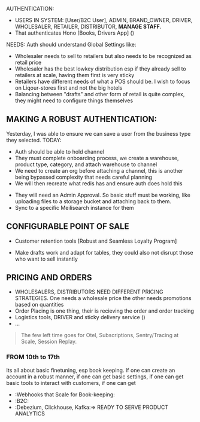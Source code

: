 AUTHENTICATION:

- USERS IN SYSTEM: [User/B2C User], ADMIN, BRAND_OWNER, DRIVER, WHOLESALER, RETAILER, DISTRIBUTOR, **MANAGE STAFF**.
- That authenticates Hono [Books, Drivers App] (<!--FUTURE ITERATIONS ++Drizzle ORM-->)

NEEDS:
Auth should understand Global Settings like:

- Wholesaler needs to sell to retailers but also needs to be recognized as retail price
- Wholesaler has the best lowkey distribution esp if they already sell to retailers at scale, having them first is very sticky
- Retailers have different needs of what a POS should be. I wish to focus on Liqour-stores first and not the big hotels
- Balancing between "drafts" and other form of retail is quite complex, they might need to configure things themselves

## MAKING A ROBUST AUTHENTICATION:

Yesterday, I was able to ensure we can save a user from the business type they selected.
TODAY:

- Auth should be able to hold channel
- They must complete onboarding process, we create a warehouse, product type, category, and attach warehouse to channel
- We need to create an org before attaching a channel, this is another being bypassed complexity that needs careful planning
- We will then recreate what redis has and ensure auth does hold this
<!-- WAREHOUSE, CHANNELID AND ENSURING NOTHING EVER GETS DROPS -->
- They will need an Admin Approval. So basic stuff must be working, like uploading files to a storage bucket and attaching back to them.
- Sync to a specific Meilisearch instance for them

<!--
LATER:
- Manage Staff, Business Units
- Relationship Management
- Order Processing: I should click a bizId and search within their instances while the right sell prices show based on qtty changes. Tanstack table should be as robust as it comes to adapt to changing quantities
- Auth needs to
-->

## CONFIGURABLE POINT OF SALE

- Customer retention tools [Robust and Seamless Loyalty Program]

- Make drafts work and adapt for tables, they could also not disrupt those who want to sell instantly

## PRICING AND ORDERS

- WHOLESALERS, DISTRIBUTORS NEED DIFFERENT PRICING STRATEGIES. One needs a wholesale price the other needs promotions based on quantities
- Order Placing is one thing, their is recieving the order and order tracking
- Logistics tools, DRIVER and sticky delivery service (<!--WHATSAPP, PUSH NOTIFS LATER, MAPs-->)
- ...

<!--
- Order Tracking "With urql For flows where users might refresh or share links (e.g., order tracking), don’t keep everything in local state—use query params".
- Optimistic Updates + Rollbacks: Make UI instant by assuming success, then gracefully roll back if needed.If a user removes an item from the cart, hide it instantly, send the API request in the background, and undo if the request fails.

[I HAVE SEEN USERS MAKE ISSUES, IN CURRENT STATE, REFRESHING PAGES WILL LOSE THE UI DATA, THIS IS A FUTURE TODO]

- Pre-Fetch & Pre-Compute to Reduce API Roundtrips: In a checkout flow, don’t wait until the user lands on “Review Order” to check stock availability—do it while they’re still adding to cart.

[WE NEED A VERY GOOD STATE SYNC TO SYNC FROM MEILISEARCH, TO SALEOR INSTANCES]

- Use Fewer but Smarter State Stores: Instead of spreading logic across multiple React states, contexts, and API calls, use a central store like Zustand to keep everything in sync. E.g A POS checkout shouldn’t be juggling local state + Saleor API + client cache separately. Instead, a single store should hold products, cart state, and pending mutations together.
-->

> The few left time goes for Otel, Subscriptions, Sentry/Tracing at Scale, Session Replay.

### FROM 10th to 17th

Its all about basic finetuning, esp book keeping.
If one can create an account in a robust manner, if one can get basic settings, if one can get basic tools to interact with customers,
if one can get

- :Webhooks that Scale for Book-keeping:
- :B2C:
- :Debezium, Clickhouse, Kafka:=> READY TO SERVE PRODUCT ANALYTICS

